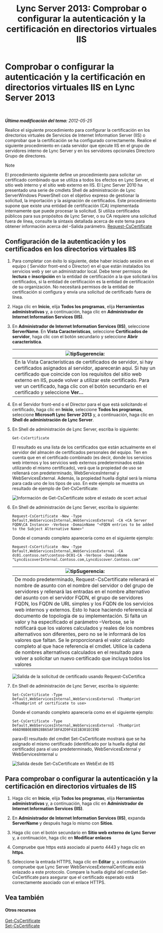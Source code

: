 ﻿---
title: 'Lync Server 2013: Comprobar o configurar la autenticación y la certificación en directorios virtuales IIS'
TOCTitle: Comprobar o configurar la autenticación y la certificación en directorios virtuales IIS
ms:assetid: 3ca90be0-1d64-447c-807a-3a2ee3bf625e
ms:mtpsurl: https://technet.microsoft.com/es-es/library/Gg429702(v=OCS.15)
ms:contentKeyID: 48274999
ms.date: 01/07/2017
mtps_version: v=OCS.15
ms.translationtype: HT
---

# Comprobar o configurar la autenticación y la certificación en directorios virtuales IIS en Lync Server 2013

 

_**Última modificación del tema:** 2012-05-25_

Realice el siguiente procedimiento para configurar la certificación en los directorios virtuales de Servicios de Internet Information Server (IIS) o comprobar que la certificación se ha configurado correctamente. Realice el siguiente procedimiento en cada servidor que ejecute IIS en el grupo de servidores interno de Lync Server y en los servidores opcionales Directoro Grupo de directores.


> [!NOTE]
> El procedimiento siguiente define un procedimiento para solicitar un certificado combinado que se utiliza a todos los efectos en Lync Server, el sitio web interno y el sitio web externo en IIS. El Lync Server 2010 ha presentado una serie de cmdlets Shell de administración de Lync ServerWindows PowerShell con el objetivo expreso de gestionar la solicitud, la importación y la asignación de certificados. Este procedimiento supone que existe una entidad de certificación (CA) implementada internamente que puede procesar la solicitud. Si utiliza certificados públicos para sus propósitos de Lync Server, o su CA requiere una solicitud fuera de línea, consulte la sintaxis detallada acerca de este tema para obtener información acerca del –Salida parámetro. <A href="https://docs.microsoft.com/en-us/powershell/module/skype/Request-CsCertificate">Request-CsCertificate</A>



## Configuración de la autenticación y los certificados en los directorios virtuales IIS

1.  Para completar con éxito lo siguiente, debe haber iniciado sesión en el equipo ( Servidor front-end o Director) en el que están instalados los servicios web y ser un administrador local. Debe tener permisos de **lectura** e **inscripción** en la entidad de certificación a la que solicitará los certificados, si la entidad de certificación es la entidad de certificación de su organización. No necesitará permisos de la entidad de certificación si configura y envía una solicitud de certificado fuera de línea.

2.  Haga clic en **Inicio**, elija **Todos los programas**, elija **Herramientas administrativas** y, a continuación, haga clic en **Administrador de Internet Information Services (IIS)**.

3.  En **Administrador de Internet Information Services (IIS)**, seleccione **ServerName**. En **Vista Características**, seleccione **Certificados de servidor**, haga clic con el botón secundario y seleccione **Abrir característica**.
    
    <table>
    <thead>
    <tr class="header">
    <th><img src="images/JJ205319.tip(OCS.15).gif" title="tip" alt="tip" />Sugerencia:</th>
    </tr>
    </thead>
    <tbody>
    <tr class="odd">
    <td>En la Vista Características de certificados de servidor, si hay certificados asignados al servidor, aparecerán aquí. Si hay un certificado que coincide con los requisitos del sitio web externo en IIS, puede volver a utilizar este certificado. Para ver un certificado, haga clic con el botón secundario en el certificado y seleccione <strong>Ver…</strong></td>
    </tr>
    </tbody>
    </table>


4.  En el Servidor front-end o el Director para el que está solicitando el certificado, haga clic en **Inicio**, seleccione **Todos los programas**, seleccione **Microsoft Lync Server 2013** y, a continuación, haga clic en **Shell de administración de Lync Server**.

5.  En Shell de administración de Lync Server, escriba lo siguiente:
    
        Get-CsCertificate
    
    El resultado es una lista de los certificados que están actualmente en el servidor del almacén de certificados personales del equipo. Ten en cuenta que en el certificado combinado (es decir, donde los servicios web internos y los servicios web externos predeterminados están utilizando el mismo certificado), verá que la propiedad de uso se rellenará con predeterminado, WebServicesInternal y WebServicesExternal. Además, la propiedad huella digital será la misma para cada uno de los tipos de uso. En este ejemplo se muestra un resultado de ejemplo de Get-CsCertificate:
    
    ![Información de Get-CsCertificate sobre el estado de scert actual](images/Gg429702.664f6326-6cd5-48e2-8235-fc3950ea43b4(OCS.15).jpg "Información de Get-CsCertificate sobre el estado de scert actual")

6.  En Shell de administración de Lync Server, escriba lo siguiente:
    
        Request-CsCertificate -New -Type Default,WebServicesInternal,WebServicesExternal -CA <CA Server FQDN\CA Instance> -Verbose -DomainName "<FQDN entries to be added to the Subject Alternative Name>"
    
    Donde el comando completo aparecería como en el siguiente ejemplo:
    
        Request-CsCertificate -New -Type Default,WebServicesInternal,WebServicesExternal -CA dc01.contoso.net\contoso-DC01-CA -Verbose -DomainName "LyncdiscoverInternal.Contoso.com,Lyncdiscover.Contoso.com"
    
    <table>
    <thead>
    <tr class="header">
    <th><img src="images/JJ205319.tip(OCS.15).gif" title="tip" alt="tip" />Sugerencia:</th>
    </tr>
    </thead>
    <tbody>
    <tr class="odd">
    <td>De modo predeterminado, Request-CsCertificate rellenará el nombre de asunto con el nombre del servidor o del grupo de servidores y rellenará las entradas en el nombre alternativo del asunto con el servidor FQDN, el grupo de servidores FQDN, los FQDN de URL simples y los FQDN de los servicios web internos y externos. Esto lo hace haciendo referencia al documento de topología de su implementación. Si falta un valor y ha especificado el parámetro –Verbose, se le notificará que los valores calculados y reales de los nombres alternativos son diferentes, pero no se le informará de los valores que faltan. Se le proporcionará el valor calculado completo al que hace referencia el cmdlet. Utilice la cadena de nombres alternativos calculados en el resultado para volver a solicitar un nuevo certificado que incluya todos los valores</td>
    </tr>
    </tbody>
    </table>
    
    ![Salida de la solicitud de certificado usando Request-CsCertifica](images/Gg429702.9e59a657-fa75-4454-8fd3-57c81e829f7b(OCS.15).jpg "Salida de la solicitud de certificado usando Request-CsCertifica")

7.  En Shell de administración de Lync Server, escriba lo siguiente:
    
        Set-CsCertificate -Type Default,WebServicesInternal,WebServicesExternal -Thumbprint <Thumbprint of certificate to use>
    
    Donde el comando completo aparecería como en el siguiente ejemplo:
    
        Set-CsCertificate -Type Default,WebServicesInternal,WebServicesExternal -Thumbprint 466D9BB0E8B928B65AF38FA2D9F41E1B301ECE9D
    
    para\>El resultado del cmdlet Set-CsCertificate mostrará que se ha asignado el mismo certificado (identificado por la huella digital del certificado) para el uso predeterminado, WebServicesExternal y WebServicesInternal u
    
    ![Salida desde Set-CsCertificate en WebExt de IIS](images/Gg429702.dd451c9d-7b49-4408-8071-c868cb1e678c(OCS.15).jpg "Salida desde Set-CsCertificate en WebExt de IIS")

## Para comprobar o configurar la autenticación y la certificación en directorios virtuales de IIS

1.  Haga clic en **Inicio**, elija **Todos los programas**, elija **Herramientas administrativas** y, a continuación, haga clic en **Administrador de Internet Information Services (IIS)**.

2.  En **Administrador de Internet Information Services (IIS)**, expanda **ServerName** y después haga lo mismo con **Sitios**.

3.  Haga clic con el botón secundario en **Sitio web externo de Lync Server** y, a continuación, haga clic en **Modificar enlaces**

4.  Compruebe que https está asociado al puerto 4443 y haga clic en **https**.

5.  Seleccione la entrada HTTPS, haga clic en **Editar** y, a continuación compruebe que Lync Server WebServicesExternalCertificate está enlazado a este protocolo. Compare la huella digital del cmdlet Set-CsCertificate para asegurar que el certificado esperado está correctamente asociado con el enlace HTTPS.

## Vea también

#### Otros recursos

[Get-CsCertificate](https://docs.microsoft.com/en-us/powershell/module/skype/Get-CsCertificate)  
[Set-CsCertificate](https://docs.microsoft.com/en-us/powershell/module/skype/Set-CsCertificate)

